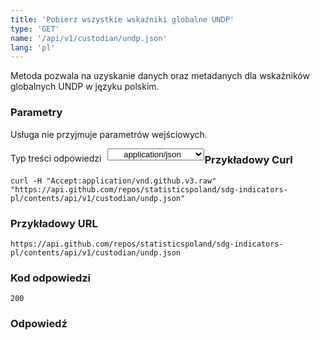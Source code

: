 ```yaml
---
title: 'Pobierz wszystkie wskaźniki globalne UNDP'
type: 'GET'
name: '/api/v1/custodian/undp.json'
lang: 'pl'
---
```


Metoda pozwala na uzyskanie danych oraz metadanych dla wskaźników globalnych UNDP w języku polskim.

### Parametry

<p>Usługa nie przyjmuje parametrów wejściowych.</p>

<p style='float:left;margin-top: 7px;'>Typ treści odpowiedzi</p>
<select style='float:left;padding: 0px 15px;width: 155px;margin-left: 10px;text-align-last: center;'>
  <option>application/json</option>
</select>

<div id='example1'>

<h3 id="przykładowy-curl">Przykładowy Curl</h3>

<p><code class="highlighter-rouge">curl -H "Accept:application/vnd.github.v3.raw" "https://api.github.com/repos/statisticspoland/sdg-indicators-pl/contents/api/v1/custodian/undp.json"</code></p>

<h3 id="przykładowy-url">Przykładowy URL</h3>

<p><code class="highlighter-rouge">https://api.github.com/repos/statisticspoland/sdg-indicators-pl/contents/api/v1/custodian/undp.json</code></p>

<h3 id="przykładowy-kod-odpowiedzi">Kod odpowiedzi</h3>

<p><code class="highlighter-rouge">200</code></p>

<h3 id="przykładowa-odpowiedź">Odpowiedź</h3>

<p><code class="highlighter-rouge" id="show-data-undp">
</code></p>

</div>


<script>

$.getJSON('https://sdg.gov.pl/api/v1/custodian/undp.json', function(data) {
    $('#show-data-undp').html(JSON.stringify(data, null, 2));
});

</script>
